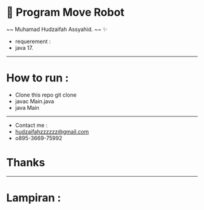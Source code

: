 # 🔖 Program Move Robot
~~ Muhamad Hudzaifah Assyahid. ~~ ✨
- requerement :
- java 17.

___ 
# How to run :
- Clone this repo git clone
- javac Main.java
- java Main

---
- Contact me :
- hudzaifahzzzzzz@gmail.com
- o895-3669-75992

# Thanks

---

# Lampiran :

